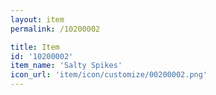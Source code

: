 ```yaml
---
layout: item
permalink: /10200002

title: Item
id: '10200002'
item_name: 'Salty Spikes'
icon_url: 'item/icon/customize/00200002.png'
---
```

